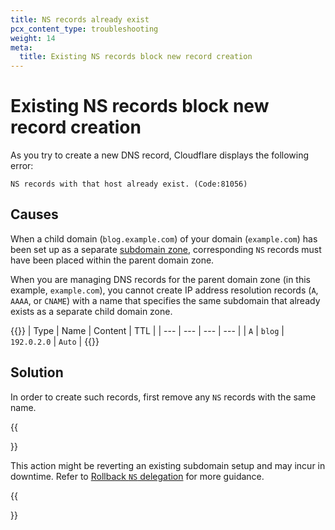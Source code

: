 ```yaml
---
title: NS records already exist
pcx_content_type: troubleshooting
weight: 14
meta:
  title: Existing NS records block new record creation
---
```


# Existing NS records block new record creation

As you try to create a new DNS record, Cloudflare displays the following error:

```
NS records with that host already exist. (Code:81056)
```

## Causes

When a child domain (`blog.example.com`) of your domain (`example.com`) has been set up as a separate [subdomain zone](/dns/zone-setups/subdomain-setup/), corresponding `NS` records must have been placed within the parent domain zone.

When you are managing DNS records for the parent domain zone (in this example, `example.com`), you cannot create IP address resolution records (`A`, `AAAA`, or `CNAME`) with a name that specifies the same subdomain that already exists as a separate child domain zone.

{{<example>}}
| Type | Name | Content | TTL |
| --- | --- | --- | --- |
| `A` | `blog` | `192.0.2.0` | `Auto` |
{{</example>}}

## Solution

In order to create such records, first remove any `NS` records with the same name.

{{<Aside type="warning" header="Important">}}

This action might be reverting an existing subdomain setup and may incur in downtime. Refer to [Rollback `NS` delegation](/dns/zone-setups/subdomain-setup/rollback/) for more guidance.

{{</Aside>}}